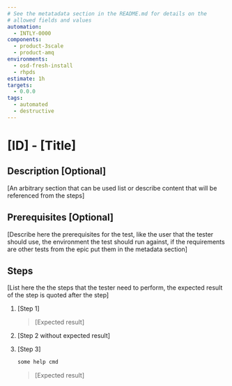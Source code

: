 ```yaml
---
# See the metatadata section in the README.md for details on the
# allowed fields and values
automation:
  - INTLY-0000
components:
  - product-3scale
  - product-amq
environments:
  - osd-fresh-install
  - rhpds
estimate: 1h
targets:
  - 0.0.0
tags:
  - automated
  - destructive
---
```


# [ID] - [Title]

## Description [Optional]

[An arbitrary section that can be used list or describe content that will be referenced from the steps]

## Prerequisites [Optional]

[Describe here the prerequisites for the test, like the user that the tester should use, the environment the test should run against, if the requirements are other tests from the epic put them in the metadata section]

## Steps

[List here the the steps that the tester need to perform, the expected result of the step is quoted after the step]

1. [Step 1]

   > [Expected result]

2. [Step 2 without expected result]

3. [Step 3]

   ```bash
   some help cmd
   ```

   > [Expected result]
